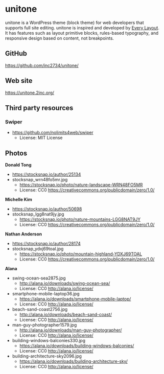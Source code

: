 # unitone

unitone is a WordPress theme (block theme) for web developers that supports full site editing. unitone is inspired and developed by [Every Layout](https://every-layout.dev/). It has features such as layout primitive blocks, rules-based typography, and responsive design based on content, not breakpoints.

## GitHub

https://github.com/inc2734/unitone/

## Web site

https://unitone.2inc.org/

## Third party resources

### Swiper
- https://github.com/nolimits4web/swiper
	- License: MIT License

## Photos

**Donald Tong**
- https://stocksnap.io/author/25134
- stocksnap_wrn48fo5mr.jpg
  - https://stocksnap.io/photo/nature-landscape-WRN48FO5MR
  - License: CC0 https://creativecommons.org/publicdomain/zero/1.0/

**Michelle Kim**
- https://stocksnap.io/author/50698
- stocksnap_lgg8nat9jy.jpg
  - https://stocksnap.io/photo/nature-mountains-LGG8NAT9JY
  - License: CC0 https://creativecommons.org/publicdomain/zero/1.0/

**Nathan Anderson**
- https://stocksnap.io/author/28174
- stocksnap_ydxj69toal.jpg
  - https://stocksnap.io/photo/mountain-highland-YDXJ69TOAL
  - License: CC0 https://creativecommons.org/publicdomain/zero/1.0/

**Alana**
- swing-ocean-sea2875.jpg
  - http://alana.io/downloads/swing-ocean-sea/
  - License: CC0 http://alana.io/license/
- smartphone-mobile-laptop36.jpg
  - https://alana.io/downloads/smartphone-mobile-laptop/
  - License: CC0 http://alana.io/license/
- beach-sand-coast2756.jpg
  - http://alana.io/downloads/beach-sand-coast/
  - License: CC0 http://alana.io/license/
- man-guy-photographer1579.jpg
  - http://alana.io/downloads/man-guy-photographer/
  - License: CC0 http://alana.io/license/
- building-windows-balconies330.jpg
  - https://alana.io/downloads/building-windows-balconies/
  - License: CC0 http://alana.io/license/
- building-architecture-sky2096.jpg
  - https://alana.io/downloads/building-architecture-sky/
  - License: CC0 http://alana.io/license/
